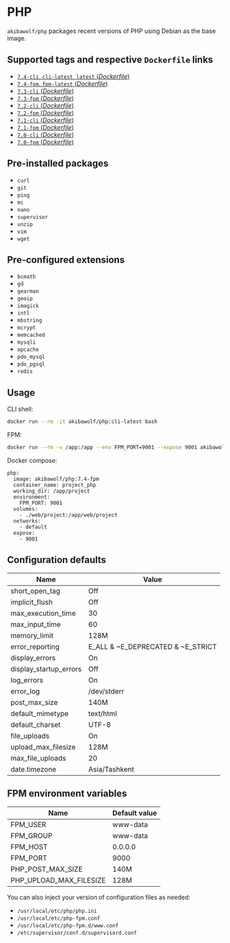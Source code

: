 # PHP

`akibawolf/php` packages recent versions of PHP using Debian as the base image.

## Supported tags and respective `Dockerfile` links

- [`7.4-cli`, `cli-latest`, `latest` (_Dockerfile_)](https://github.com/AkibaWolf/docker-php/tree/master/7.4-cli/Dockerfile)
- [`7.4-fpm`, `fpm-latest` (_Dockerfile_)](https://github.com/AkibaWolf/docker-php/tree/master/7.4-fpm/Dockerfile)
- [`7.3-cli` (_Dockerfile_)](https://github.com/AkibaWolf/docker-php/tree/master/7.3-cli/Dockerfile)
- [`7.3-fpm` (_Dockerfile_)](https://github.com/AkibaWolf/docker-php/tree/master/7.3-fpm/Dockerfile)
- [`7.2-cli` (_Dockerfile_)](https://github.com/AkibaWolf/docker-php/tree/master/7.2-cli/Dockerfile)
- [`7.2-fpm` (_Dockerfile_)](https://github.com/AkibaWolf/docker-php/tree/master/7.2-fpm/Dockerfile)
- [`7.1-cli` (_Dockerfile_)](https://github.com/AkibaWolf/docker-php/tree/master/7.1-cli/Dockerfile)
- [`7.1-fpm` (_Dockerfile_)](https://github.com/AkibaWolf/docker-php/tree/master/7.1-fpm/Dockerfile)
- [`7.0-cli` (_Dockerfile_)](https://github.com/AkibaWolf/docker-php/tree/master/7.0-cli/Dockerfile)
- [`7.0-fpm` (_Dockerfile_)](https://github.com/AkibaWolf/docker-php/tree/master/7.0-fpm/Dockerfile)

## Pre-installed packages

- `curl`
- `git`
- `ping`
- `mc`
- `nano`
- `supervisor`
- `unzip`
- `vim`
- `wget`

## Pre-configured extensions

- `bcmath`
- `gd`
- `gearman`
- `geoip`
- `imagick`
- `intl`
- `mbstring`
- `mcrypt`
- `memcached`
- `mysqli`
- `opcache`
- `pdo_mysql`
- `pdo_pgsql`
- `redis`

## Usage

CLI shell:

```bash
docker run --rm -it akibawolf/php:cli-latest bash
```

FPM:

```bash
docker run --rm -v /app:/app --env FPM_PORT=9001 --expose 9001 akibawolf/php:fpm-latest
```

Docker compose:

```
php:
  image: akibawolf/php:7.4-fpm
  container_name: project_php
  working_dir: /app/project
  environment:
    FPM_PORT: 9001
  volumes:
    - ./web/project:/app/web/project
  networks:
    - default
  expose:
    - 9001
```

## Configuration defaults

| Name                   | Value                             |
| ---------------------- | --------------------------------- |
| short_open_tag         | Off                               |
| implicit_flush         | Off                               |
| max_execution_time     | 30                                |
| max_input_time         | 60                                |
| memory_limit           | 128M                              |
| error_reporting        | E_ALL & ~E_DEPRECATED & ~E_STRICT |
| display_errors         | On                                |
| display_startup_errors | Off                               |
| log_errors             | On                                |
| error_log              | /dev/stderr                       |
| post_max_size          | 140M                              |
| default_mimetype       | text/html                         |
| default_charset        | UTF-8                             |
| file_uploads           | On                                |
| upload_max_filesize    | 128M                              |
| max_file_uploads       | 20                                |
| date.timezone          | Asia/Tashkent                     |

## FPM environment variables

| Name                    | Default value |
| ----------------------- | ------------- |
| FPM_USER                | www-data      |
| FPM_GROUP               | www-data      |
| FPM_HOST                | 0.0.0.0       |
| FPM_PORT                | 9000          |
| PHP_POST_MAX_SIZE       | 140M          |
| PHP_UPLOAD_MAX_FILESIZE | 128M          |

You can also inject your version of configuration files as needed:

- `/usr/local/etc/php/php.ini`
- `/usr/local/etc/php-fpm.conf`
- `/usr/local/etc/php-fpm.d/www.conf`
- `/etc/supervisor/conf.d/supervisord.conf`
